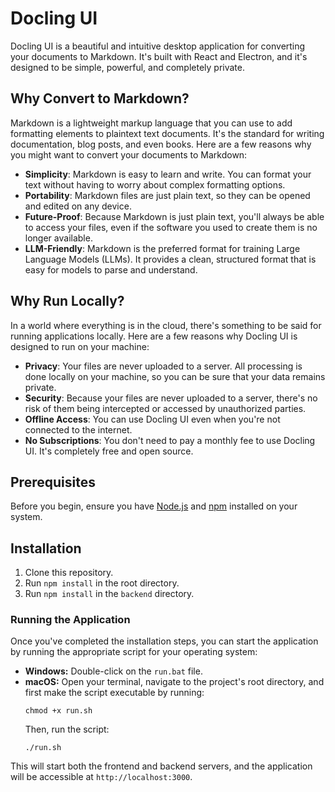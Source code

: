 # Docling UI

Docling UI is a beautiful and intuitive desktop application for converting your documents to Markdown. It's built with React and Electron, and it's designed to be simple, powerful, and completely private.



## Why Convert to Markdown?

Markdown is a lightweight markup language that you can use to add formatting elements to plaintext text documents. It's the standard for writing documentation, blog posts, and even books. Here are a few reasons why you might want to convert your documents to Markdown:

*   **Simplicity**: Markdown is easy to learn and write. You can format your text without having to worry about complex formatting options.
*   **Portability**: Markdown files are just plain text, so they can be opened and edited on any device.
*   **Future-Proof**: Because Markdown is just plain text, you'll always be able to access your files, even if the software you used to create them is no longer available.
*   **LLM-Friendly**: Markdown is the preferred format for training Large Language Models (LLMs). It provides a clean, structured format that is easy for models to parse and understand.

## Why Run Locally?

In a world where everything is in the cloud, there's something to be said for running applications locally. Here are a few reasons why Docling UI is designed to run on your machine:

*   **Privacy**: Your files are never uploaded to a server. All processing is done locally on your machine, so you can be sure that your data remains private.
*   **Security**: Because your files are never uploaded to a server, there's no risk of them being intercepted or accessed by unauthorized parties.
*   **Offline Access**: You can use Docling UI even when you're not connected to the internet.
*   **No Subscriptions**: You don't need to pay a monthly fee to use Docling UI. It's completely free and open source.

## Prerequisites

Before you begin, ensure you have [Node.js](https://nodejs.org/) and [npm](https://www.npmjs.com/) installed on your system.

## Installation

1.  Clone this repository.
2.  Run `npm install` in the root directory.
3.  Run `npm install` in the `backend` directory.

### Running the Application

Once you've completed the installation steps, you can start the application by running the appropriate script for your operating system:

*   **Windows:** Double-click on the `run.bat` file.
*   **macOS:** Open your terminal, navigate to the project's root directory, and first make the script executable by running:
    ```
    chmod +x run.sh
    ```
    Then, run the script:
    ```
    ./run.sh
    ```

This will start both the frontend and backend servers, and the application will be accessible at `http://localhost:3000`.
